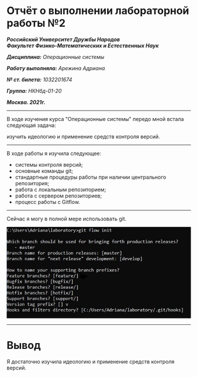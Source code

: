 # Отчёт о выполнении лабораторной работы №2

***Российский Университет Дружбы Народов***  
***Факультет Физико-Математических и Естественных Наук***

***Дисциплина:*** *Операционные системы*

***Работу выполняла:*** *Арежина Адриана*

***№ ст. билета:*** *1032201674*

***Группа:*** *НКНбд-01-20*

***Москва. 2021г.***

---

В ходе изучения курса "Операционные системы" передо мной встала следующая задача:

изучить идеологию и применение средств контроля версий.

---

В ходе работы я изучила следующее:
- системы контроля версий;
- основные команды git;
- стандартные процедуры работы при наличии центрального репозитория;
- работа с локальным репозиторием;
- работа с сервером репозиториев;
- процесс работы с Gitflow.

---

Сейчас я могу в полной мере использовать git.

![git](https://github.com/Adriana-Arezhina/Lab/blob/main/Lab02/pict/1.jpg)

---

# Вывод

Я достаточно изучила идеологию и применение средств контроля версий.

